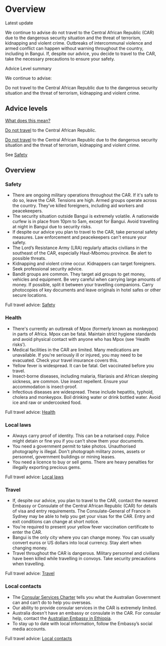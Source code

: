 # Overview

Latest update

We continue to advise do not travel to the Central African Republic (CAR) due to the dangerous security situation and the threat of terrorism, kidnapping and violent crime. Outbreaks of intercommunal violence and armed conflict can happen without warning throughout the country, including in Bangui. If, despite our advice, you decide to travel to the CAR, take the necessary precautions to ensure your safety.

Advice Level summary

We continue to advise:

Do not travel to the Central African Republic due to the dangerous security situation and the threat of terrorism, kidnapping and violent crime.

## Advice levels

[What does this mean?](/before-you-go/travel-advice-explained/)

[Do not travel](https://www.smartraveller.gov.au/consular-services/travel-advice-explained#level4 ) to the Central African Republic.

[Do not travel](https://www.smartraveller.gov.au/consular-services/travel-advice-explained#level4 ) to the Central African Republic due to the dangerous security situation and the threat of terrorism, kidnapping and violent crime.

See [Safety](#safety)

## Overview

### Safety

* There are ongoing military operations throughout the CAR. If it's safe to do so, leave the CAR. Tensions are high. Armed groups operate across the country. They've killed foreigners, including aid workers and peacekeepers.
* The security situation outside Bangui is extremely volatile. A nationwide curfew is in place from 10pm to 5am, except for Bangui. Avoid travelling at night in Bangui due to security risks.
* If despite our advice you plan to travel to the CAR, take personal safety measures. Law enforcement and peacekeepers can't ensure your safety.
* The Lord’s Resistance Army (LRA) regularly attacks civilians in the southeast of the CAR, especially Haut-Mbomou province. Be alert to possible threats.
* Kidnapping and violent crime occur. Kidnappers can target foreigners. Seek professional security advice.
* Bandit groups are common. They target aid groups to get money, vehicles and equipment. Be very careful when carrying large amounts of money. If possible, split it between your travelling companions. Carry photocopies of key documents and leave originals in hotel safes or other secure locations.

Full travel advice: [Safety](#safety)

### Health

* There's currently an outbreak of Mpox (formerly known as monkeypox) in parts of Africa. Mpox can be fatal. Maintain strict hygiene standards and avoid physical contact with anyone who has Mpox (see ‘Health risks’).
* Medical facilities in the CAR are limited. Many medications are unavailable. If you're seriously ill or injured, you may need to be evacuated. Check your travel insurance covers this.
* Yellow fever is widespread. It can be fatal. Get vaccinated before you travel.
* Insect-borne diseases, including malaria, filariasis and African sleeping sickness, are common. Use insect repellent. Ensure your accommodation is insect-proof.
* Infectious diseases are widespread. These include hepatitis, typhoid, cholera and monkeypox. Boil drinking water or drink bottled water. Avoid ice and raw or undercooked food.

Full travel advice: [Health](#health)

### Local laws

* Always carry proof of identity. This can be a notarised copy. Police might detain or fine you if you can't show them your documents.
* You need a government permit to take photos. Unauthorised photography is illegal. Don't photograph military zones, assets or personnel, government buildings or mining leases.
* You need a licence to buy or sell gems. There are heavy penalties for illegally exporting precious gems.

Full travel advice: [Local laws](#local-laws)

### Travel

* If, despite our advice, you plan to travel to the CAR, contact the nearest Embassy or Consulate of the Central African Republic (CAR) for details of visa and entry requirements. The Consulate-General of France in Sydney may be able to help you get your visas for the CAR. Entry and exit conditions can change at short notice.
* You're required to present your yellow fever vaccination certificate to enter the CAR.
* Bangui is the only city where you can change money. You can usually convert euros or US dollars into local currency. Stay alert when changing money.
* Travel throughout the CAR is dangerous. Military personnel and civilians have been killed while travelling in convoys. Take security precautions when travelling.

Full travel advice: [Travel](#travel)

### Local contacts

* The [Consular Services Charter](/node/46) tells you what the Australian Government can and can’t do to help you overseas.
* Our ability to provide consular services in the CAR is extremely limited.
* Australia doesn't have an embassy or consulate in the CAR. For consular help, contact the [Australian Embassy in Ethiopia](http://www.ethiopia.embassy.gov.au/adba/home.html).
* To stay up to date with local information, follow the Embassy’s social media accounts.

Full travel advice: [Local contacts](#local-contacts)